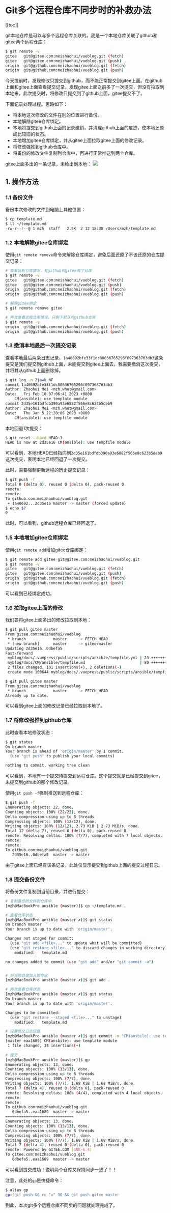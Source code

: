 # Git多个远程仓库不同步时的补救办法

[[toc]]

git本地仓库是可以与多个远程仓库关联的。我是一个本地仓库关联了github和gitee两个远程仓库：

```sh
$ git remote -v
gitee	git@gitee.com:meizhaohui/vueblog.git (fetch)
gitee	git@gitee.com:meizhaohui/vueblog.git (push)
origin	git@github.com:meizhaohui/vueblog.git (fetch)
origin	git@github.com:meizhaohui/vueblog.git (push)
```

今天提前时，发现修改只提交到github，而不能正常提交到gitee上面。在github上面和gitee上面查看提交记录，发现gitee上面之前多了一次提交，但没有拉取到本地来，此次提交时，将修改只提交到了github上面，gitee提交不了。

下面记录处理过程。思路如下：

- 将本地这次修改的文件在别的位置进行备份。
- 本地解除gitee仓库绑定。
- 本地将提交到github上面的记录撤销，并清理github上面的痕迹，使本地还原成比较旧的状态。
- 本地增加gitee仓库绑定，并从gitee上面拉取gitee上面的修改记录。
- 将修改强推到github仓库中。
- 将备份的修改文件复制到仓库中，再进行正常推送到两个仓库。

gitee上面多出的一条记录，未检出到本地：
![](/img/Snipaste_2023-02-12_18-54-28.png)

## 1. 操作方法

### 1.1 备份文件

备份本次修改的文件到电脑上其他位置：

```sh
$ cp template.md
$ ll ~/template.md
-rw-r--r--@ 1 mzh  staff   2.5K  2 12 18:38 /Users/mzh/template.md
```

### 1.2 本地解除gitee仓库绑定

使用`git remote remove`命令来解除仓库绑定，避免后面还原了不该还原的仓库提交记录：
```sh
# 查看远程仓库情况，有github和gitee两个仓库
$ git remote -v
gitee	git@gitee.com:meizhaohui/vueblog.git (fetch)
gitee	git@gitee.com:meizhaohui/vueblog.git (push)
origin	git@github.com:meizhaohui/vueblog.git (fetch)
origin	git@github.com:meizhaohui/vueblog.git (push)

# 解除gitee绑定
$ git remote remove gitee

# 再次查看远程仓库情况，只剩下默认的github仓库
$ git remote -v
origin	git@github.com:meizhaohui/vueblog.git (fetch)
origin	git@github.com:meizhaohui/vueblog.git (push)
```

### 1.3 撤消本地最后一次提交记录

查看本地最后两条日志记录，`1a40692bfe33f1dc80836765296f097363763db3`这条提交是我们提交到github上面，未能提交到gitee上面去，我需要撤消这次提交，并将其从github上面删除掉。
```sh
$ git log -n 2|awk NF
commit 1a40692bfe33f1dc80836765296f097363763db3
Author: Zhaohui Mei <mzh.whut@gmail.com>
Date:   Fri Feb 10 07:06:41 2023 +0800
    CM(ansible): use template module
commit 2d35e161bdfdb390a93e6882f566e8c623b5deb9
Author: Zhaohui Mei <mzh.whut@gmail.com>
Date:   Thu Jan 5 22:28:06 2023 +0800
    CM(ansible): use tempfile module
```

本地回退1次提交：
```sh
$ git reset --hard HEAD~1
HEAD is now at 2d35e16 CM(ansible): use tempfile module
```
可以看到，本地HEAD已经指向到`2d35e161bdfdb390a93e6882f566e8c623b5deb9`这次提交，表明本地已经回退了一次提交。

此时，需要强制更新远程的历史提交记录：
```sh
$ git push -f
Total 0 (delta 0), reused 0 (delta 0), pack-reused 0
remote:
remote:
To github.com:meizhaohui/vueblog.git
 + 1a40692...2d35e16 master -> master (forced update)
$ echo $?
0
```
此时，可以看到，github远程仓库已经回退了。


### 1.5 本地增加gitee仓库绑定

使用`git remote add`增加gitee仓库绑定：
```sh
$ git remote add gitee git@gitee.com:meizhaohui/vueblog.git
$ git remote -v
gitee	git@gitee.com:meizhaohui/vueblog.git (fetch)
gitee	git@gitee.com:meizhaohui/vueblog.git (push)
origin	git@github.com:meizhaohui/vueblog.git (fetch)
origin	git@github.com:meizhaohui/vueblog.git (push)
```
可以看到已经绑定成功。

### 1.6 拉取gitee上面的修改

我们要将gitee上面多出的修改拉取到本地：
```sh
$ git pull gitee master
From gitee.com:meizhaohui/vueblog
 * branch            master     -> FETCH_HEAD
 * [new branch]      master     -> gitee/master
Updating 2d35e16..0dbefa5
Fast-forward
 myblog/docs/.vuepress/public/scripts/ansible/tempfile.yml | 23 ++++++++++++++++
 myblog/docs/CM/ansible/tempfile.md                        | 80 +++++++++++++++++++++++++++++++++++++++++++++++++++++--
 2 files changed, 101 insertions(+), 2 deletions(-)
 create mode 100644 myblog/docs/.vuepress/public/scripts/ansible/tempfile.yml

$ git pull gitee master
From gitee.com:meizhaohui/vueblog
 * branch            master     -> FETCH_HEAD
Already up to date.
```
可以看到gitee上面的修改记录已经拉取到本地了。

### 1.7 将修改强推到github仓库

此时查看本地修改状态：
```sh
$ git status
On branch master
Your branch is ahead of 'origin/master' by 1 commit.
  (use "git push" to publish your local commits)

nothing to commit, working tree clean
```
可以看到，本地有一个提交待提交到远程仓库。这个提交就是已经提交到gitee，未提交到github的那个修改记录。

使用`git push -f`强制推送到远程仓库：
```sh
$ git push -f
Enumerating objects: 22, done.
Counting objects: 100% (22/22), done.
Delta compression using up to 8 threads
Compressing objects: 100% (12/12), done.
Writing objects: 100% (12/12), 2.73 KiB | 2.73 MiB/s, done.
Total 12 (delta 7), reused 0 (delta 0), pack-reused 0
remote: Resolving deltas: 100% (7/7), completed with 7 local objects.
remote:
remote:
To github.com:meizhaohui/vueblog.git
   2d35e16..0dbefa5  master -> master
```

由于gitee上面已经有该条记录，此处仅显示提交到github上面的提交过程日志。

### 1.8 提交备份文件

将备份文件复制到当前目录，并进行提交：
```sh
# 复制备份的文件到仓库中
[mzh@MacBookPro ansible (master)]$ cp ~/template.md .

# 查看仓库状态
[mzh@MacBookPro ansible (master ✗)]$ git status
On branch master
Your branch is up to date with 'origin/master'.

Changes not staged for commit:
  (use "git add <file>..." to update what will be committed)
  (use "git restore <file>..." to discard changes in working directory)
	modified:   template.md

no changes added to commit (use "git add" and/or "git commit -a")


# 将当前目录加入暂存区
[mzh@MacBookPro ansible (master ✗)]$ git add .

# 再次查看仓库状态
[mzh@MacBookPro ansible (master ✗)]$ git status
On branch master
Your branch is up to date with 'origin/master'.

Changes to be committed:
  (use "git restore --staged <file>..." to unstage)
	modified:   template.md

# 设置提交日志信息
[mzh@MacBookPro ansible (master ✗)]$ git commit -m "CM(ansbile): use template module"
[master eaa1689] CM(ansbile): use template module
 1 file changed, 34 insertions(+)
 
# 提交 
[mzh@MacBookPro ansible (master)]$ gp
Enumerating objects: 13, done.
Counting objects: 100% (13/13), done.
Delta compression using up to 8 threads
Compressing objects: 100% (7/7), done.
Writing objects: 100% (7/7), 1.68 KiB | 1.68 MiB/s, done.
Total 7 (delta 4), reused 0 (delta 0), pack-reused 0
remote: Resolving deltas: 100% (4/4), completed with 4 local objects.
remote:
remote:
To github.com:meizhaohui/vueblog.git
   0dbefa5..eaa1689  master -> master
==============================
Enumerating objects: 13, done.
Counting objects: 100% (13/13), done.
Delta compression using up to 8 threads
Compressing objects: 100% (7/7), done.
Writing objects: 100% (7/7), 1.68 KiB | 1.68 MiB/s, done.
Total 7 (delta 4), reused 0 (delta 0), pack-reused 0
remote: Powered by GITEE.COM [GNK-6.4]
To gitee.com:meizhaohui/vueblog.git
   0dbefa5..eaa1689  master -> master
```

可以看到提交成功！说明两个仓库又保持同步一致了！！

注意，此处的`gp`是快捷命令：
```sh
$ alias gp
gp='git push && rc "=" 30 && git push gitee master
```

到此，本次git多个远程仓库不同步的问题就处理完成了。
